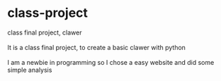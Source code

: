# class-project
class final project, clawer<br><br>
It is a class final project, to create a basic clawer with python<br><br>
I am a newbie in programming so I chose a easy website and did some simple analysis<br><br>
